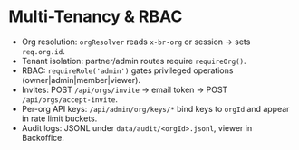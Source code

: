 # Multi-Tenancy & RBAC
- Org resolution: `orgResolver` reads `x-br-org` or session → sets `req.org.id`.
- Tenant isolation: partner/admin routes require `requireOrg()`.
- RBAC: `requireRole('admin')` gates privileged operations (owner|admin|member|viewer).
- Invites: POST `/api/orgs/invite` → email token → POST `/api/orgs/accept-invite`.
- Per-org API keys: `/api/admin/org/keys/*` bind keys to `orgId` and appear in rate limit buckets.
- Audit logs: JSONL under `data/audit/<orgId>.jsonl`, viewer in Backoffice.
